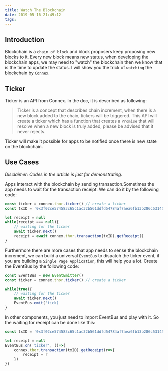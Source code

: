 ```yaml
---
title: Watch The Blockchain
date: 2019-05-16 21:49:12
tags:
---
```


## Introduction

Blockchain is a `chain of block` and block proposers keep proposing new blocks to it. Every new block means new status, when developing the blockchain apps, we may need to "watch" the blockchain then we know that is the time to update the status. I will show you the trick of `watching` the blockchain by [`Connex`](https://connex.vecha.in/#/).

## Ticker

Ticker is an API from Connex. In the doc, it is described as following:

> Ticker is a concept that describes chain increment, when there is a new block added to the chain, tickers will be triggered. This API will create a ticker which has a function that creates a `Promise` that will resolve when a new block is truly added, please be advised that it never rejects.

Ticker will make it possible for apps to be notified once there is new state on the blockchain.

## Use Cases

*Disclaimer: Codes in the article is just for demonstrating.*

Apps interact with the blockchain by sending transaction.Sometimes the app needs to wait for the transaction receipt. We can do it by the following code:

``` javascript
const ticker = connex.thor.ticker() // create a ticker
const txID = '0x3f02ce574583c65c1ac32b561ddfd54784af7aea6fb13b286c5314577e7e2f62'

let receipt = null
while(receipt === null){
    // waiting for the ticker
    await ticker.next()
    receipt = await connex.thor.transaction(txID).getReceipt()
}
```

Furthermore there are more cases that app needs to sense the blockchain increment, we can build a universal `EventBus` to dispatch the ticker event, if you are building a `Single Page Application`, this will help you a lot. Create the EventBus by the following code:

``` javascript
const EventBus = new EventEmitter()
const ticker = connex.thor.ticker() // create a ticker

while(true){
    // waiting for the ticker
    await ticker.next()
    EventBus.emit('tick)
}
```

In other components, you just need to import EventBus and play with it. So the waiting for receipt can be done like this:

``` javascript
const txID = '0x3f02ce574583c65c1ac32b561ddfd54784af7aea6fb13b286c5314577e7e2f62'

let receipt = null
EventBus.on('ticker', ()=>{
    connex.thor.transaction(txID).getReceipt(r=>{
        receipt = r
    })
})
```
